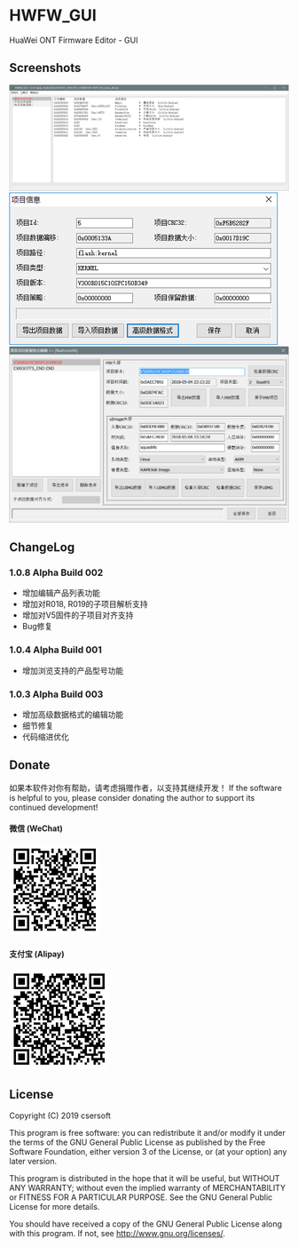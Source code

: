 # HWFW_GUI
HuaWei ONT Firmware Editor - GUI

Screenshots
-------

![PREVIEW](./Screenshots/SS_1.0.8_1.png)
![PREVIEW](./Screenshots/SS_1.0.3_2.png)
![PREVIEW](./Screenshots/SS_1.0.8_2.png)

ChangeLog
-------

### 1.0.8 Alpha Build 002
- 增加编辑产品列表功能
- 增加对R018, R019的子项目解析支持
- 增加对V5固件的子项目对齐支持
- Bug修复

### 1.0.4 Alpha Build 001
- 增加浏览支持的产品型号功能

### 1.0.3 Alpha Build 003
- 增加高级数据格式的编辑功能
- 细节修复
- 代码缩进优化

Donate
-------
如果本软件对你有帮助，请考虑捐赠作者，以支持其继续开发！
If the software is helpful to you, please consider donating the author to support its continued development!

#### 微信 (WeChat)
![PREVIEW](./HWFW_GUI/wechat.bmp)

#### 支付宝 (Alipay)
![PREVIEW](./HWFW_GUI/alipay.bmp)

License
-------

Copyright (C) 2019 csersoft

This program is free software: you can redistribute it and/or modify
it under the terms of the GNU General Public License as published by
the Free Software Foundation, either version 3 of the License, or
(at your option) any later version.

This program is distributed in the hope that it will be useful,
but WITHOUT ANY WARRANTY; without even the implied warranty of
MERCHANTABILITY or FITNESS FOR A PARTICULAR PURPOSE.  See the
GNU General Public License for more details.

You should have received a copy of the GNU General Public License
along with this program.  If not, see <http://www.gnu.org/licenses/>.
